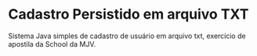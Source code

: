 
# Cadastro Persistido em arquivo TXT

Sistema Java simples de cadastro de usuário em arquivo txt, exercício de apostila da School da MJV. 


